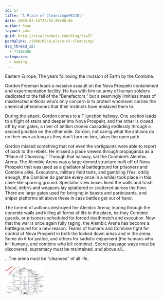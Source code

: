 ```yaml
---
id: 57
title: 'A Place of Cleansing&#8230;'
date: 2008-03-16T23:52:20+00:00
author: Sean
layout: post
guid: http://rivalrockets.com/blog/?p=57
permalink: /2008/03/a-place-of-cleansing/
dsq_thread_id:
  - 77580386
categories:
  - Gaming
---
```

Eastern Europe, The years following the invasion of Earth by the Combine.

Gordon Freeman leads a massive assault on the Nova Prospekt containment and experimentation facility. He has with him no army of human soldiers dedicated to the fall of the &#8220;Benefactors,&#8221; but a seemingly limitless mass of misdirected antlions who&#8217;s only concern is to protect whomever carries the chemical pheromones that their instincts have enslaved them to.

During the attack, Gordon comes to a T junction hallway. One section leads to a flight of stairs and deeper into Nova Prospekt, and the other is closed off by iron gates; a river of antlion drones cascading endlessly through a second junction on the other side. Gordon, not caring what the antlions do on their own as long as they don&#8217;t turn on him, takes the open path.

Gordon missed something that not even the vortigaunts were able to report of back to the rebels. He missed a place viewed through propaganda as a &#8220;Place of Cleansing.&#8221; Through that hallway, sat the Combine&#8217;s Alembic Arena. The Alembic Arena was a large domed structure built off of Nova Prospekt that was used as a gladiatorial battleground for prisoners and Combine alike. Executions, military field tests, and gambling (Yes, oddly enough, the Combine do gamble every once in a while) took place in this cave-like sparring ground. Spectator view boxes lined the walls and trash, blood, debris and weapons lay splattered or scattered across the floor. There are large gates used for bringing in beasts and participants, and sniper platforms sit above these in case battles get out of hand.

The torrent of antlions destroyed the Alembic Arena; tearing through the concrete walls and killing all forms of life in the place, be they Combine guards, or prisoners scheduled for forced deathmatch and execution. Now that the war is once again fully raging, the Alembic Arena has become a battleground for a new reason. Teams of humans and Combine fight for control of Nova Prospekt in both the locked down areas and in the arena. Some do it for justice, and others for sadistic enjoyment (the humans who kill humans, and combine who kill combine). Secret passage ways must be discovered, supremacy must be maintained, and above all&#8230;

&#8230;The arena must be &#8220;cleansed&#8221; of all life.
  
[![alembic-arena.jpg](/content/2008/03/alembic-arena.thumbnail.jpg)](/content/2008/03/alembic-arena.jpg "alembic-arena.jpg")